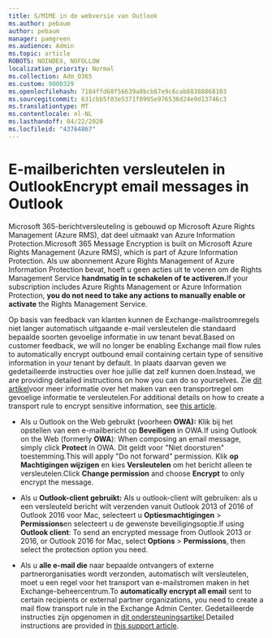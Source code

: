 ```yaml
---
title: S/MIME in de webversie van Outlook
ms.author: pebaum
author: pebaum
manager: pamgreen
ms.audience: Admin
ms.topic: article
ROBOTS: NOINDEX, NOFOLLOW
localization_priority: Normal
ms.collection: Adm_O365
ms.custom: 9000329
ms.openlocfilehash: 7184ffd68f56639a8bcb87e9c6cab88388868103
ms.sourcegitcommit: 631cbb5f03e5371f0995e976536d24e9d13746c3
ms.translationtype: MT
ms.contentlocale: nl-NL
ms.lasthandoff: 04/22/2020
ms.locfileid: "43764867"
---
```

# <a name="encrypt-email-messages-in-outlook"></a><span data-ttu-id="23f70-102">E-mailberichten versleutelen in Outlook</span><span class="sxs-lookup"><span data-stu-id="23f70-102">Encrypt email messages in Outlook</span></span>

<span data-ttu-id="23f70-103">Microsoft 365-berichtversleuteling is gebouwd op Microsoft Azure Rights Management (Azure RMS), dat deel uitmaakt van Azure Information Protection.</span><span class="sxs-lookup"><span data-stu-id="23f70-103">Microsoft 365 Message Encryption is built on Microsoft Azure Rights Management (Azure RMS), which is part of Azure Information Protection.</span></span> <span data-ttu-id="23f70-104">Als uw abonnement Azure Rights Management of Azure Information Protection bevat, hoeft u geen acties uit te voeren om de Rights Management Service **handmatig in te schakelen of te activeren.**</span><span class="sxs-lookup"><span data-stu-id="23f70-104">If your subscription includes Azure Rights Management or Azure Information Protection, **you do not need to take any actions to manually enable or activate** the Rights Management Service.</span></span>

<span data-ttu-id="23f70-105">Op basis van feedback van klanten kunnen de Exchange-mailstroomregels niet langer automatisch uitgaande e-mail versleutelen die standaard bepaalde soorten gevoelige informatie in uw tenant bevat.</span><span class="sxs-lookup"><span data-stu-id="23f70-105">Based on customer feedback, we will no longer be enabling Exchange mail flow rules to automatically encrypt outbound email containing certain type of sensitive information in your tenant by default.</span></span> <span data-ttu-id="23f70-106">In plaats daarvan geven we gedetailleerde instructies over hoe jullie dat zelf kunnen doen.</span><span class="sxs-lookup"><span data-stu-id="23f70-106">Instead, we are providing detailed instructions on how you can do so yourselves.</span></span> <span data-ttu-id="23f70-107">Zie [dit artikel](https://aka.ms/OmeEtr)voor meer informatie over het maken van een transportregel om gevoelige informatie te versleutelen.</span><span class="sxs-lookup"><span data-stu-id="23f70-107">For additional details on how to create a transport rule to encrypt sensitive information, see [this article](https://aka.ms/OmeEtr).</span></span>

- <span data-ttu-id="23f70-108">Als u Outlook on the Web gebruikt (voorheen **OWA):** Klik bij het opstellen van een e-mailbericht op **Beveiligen** in OWA.</span><span class="sxs-lookup"><span data-stu-id="23f70-108">If using Outlook on the Web (formerly **OWA**): When composing an email message, simply click **Protect** in OWA.</span></span> <span data-ttu-id="23f70-109">Dit geldt voor "Niet doorsturen" toestemming.</span><span class="sxs-lookup"><span data-stu-id="23f70-109">This will apply "Do not forward" permission.</span></span> <span data-ttu-id="23f70-110">Klik **op Machtigingen wijzigen** en kies **Versleutelen** om het bericht alleen te versleutelen.</span><span class="sxs-lookup"><span data-stu-id="23f70-110">Click **Change permission** and choose **Encrypt** to only encrypt the message.</span></span>

- <span data-ttu-id="23f70-111">Als u **Outlook-client gebruikt:** Als u outlook-client wilt gebruiken: als u een versleuteld bericht wilt verzenden vanuit Outlook 2013 of 2016 of Outlook 2016 voor Mac, selecteert u **Optiesmachtigingen** > **Permissions**en selecteert u de gewenste beveiligingsoptie.</span><span class="sxs-lookup"><span data-stu-id="23f70-111">If using **Outlook client**: To send an encrypted message from Outlook 2013 or 2016, or Outlook 2016 for Mac, select **Options** > **Permissions**, then select the protection option you need.</span></span>

- <span data-ttu-id="23f70-112">Als u **alle e-mail die** naar bepaalde ontvangers of externe partnerorganisaties wordt verzonden, automatisch wilt versleutelen, moet u een regel voor het transport van e-mailstromen maken in het Exchange-beheercentrum.</span><span class="sxs-lookup"><span data-stu-id="23f70-112">To **automatically encrypt all email** sent to certain recipients or external partner organizations, you need to create a mail flow transport rule in the Exchange Admin Center.</span></span> <span data-ttu-id="23f70-113">Gedetailleerde instructies zijn opgenomen in [dit ondersteuningsartikel](https://docs.microsoft.com/office365/securitycompliance/define-mail-flow-rules-to-encrypt-email#create-a-mail-flow-rule-to-encrypt-email-messages-with-the-new-ome-capabilities).</span><span class="sxs-lookup"><span data-stu-id="23f70-113">Detailed instructions are provided in [this support article](https://docs.microsoft.com/office365/securitycompliance/define-mail-flow-rules-to-encrypt-email#create-a-mail-flow-rule-to-encrypt-email-messages-with-the-new-ome-capabilities).</span></span>

